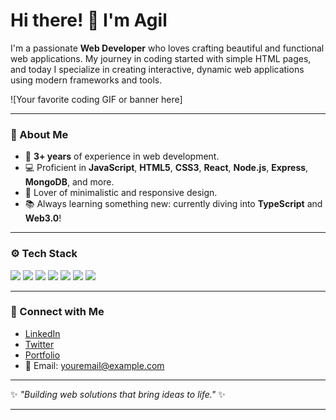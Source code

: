 # Hi there! 👋 I'm Agil 

I'm a passionate **Web Developer** who loves crafting beautiful and functional web applications. My journey in coding started with simple HTML pages, and today I specialize in creating interactive, dynamic web applications using modern frameworks and tools.

![Your favorite coding GIF or banner here]

---

### 🌟 About Me
- 🚀 **3+ years** of experience in web development.
- 💻 Proficient in **JavaScript**, **HTML5**, **CSS3**, **React**, **Node.js**, **Express**, **MongoDB**, and more.
- 🎨 Lover of minimalistic and responsive design.
- 📚 Always learning something new: currently diving into **TypeScript** and **Web3.0**!

---

### ⚙️ Tech Stack
<p>
  <img src="https://img.shields.io/badge/JavaScript-F7DF1E?style=flat-square&logo=javascript&logoColor=black" />
  <img src="https://img.shields.io/badge/React-61DAFB?style=flat-square&logo=react&logoColor=black" />
  <img src="https://img.shields.io/badge/Node.js-339933?style=flat-square&logo=node.js&logoColor=white" />
  <img src="https://img.shields.io/badge/Express.js-000000?style=flat-square&logo=express&logoColor=white" />
  <img src="https://img.shields.io/badge/MongoDB-4EA94B?style=flat-square&logo=mongodb&logoColor=white" />
  <img src="https://img.shields.io/badge/HTML5-E34F26?style=flat-square&logo=html5&logoColor=white" />
  <img src="https://img.shields.io/badge/CSS3-1572B6?style=flat-square&logo=css3&logoColor=white" />
</p>

---




### 🔗 Connect with Me
- [LinkedIn](https://linkedin.com/in/your-profile)
- [Twitter](https://twitter.com/your-handle)
- [Portfolio](https://your-portfolio.com)
- 📧 Email: youremail@example.com

---

✨ _"Building web solutions that bring ideas to life."_ ✨

---

